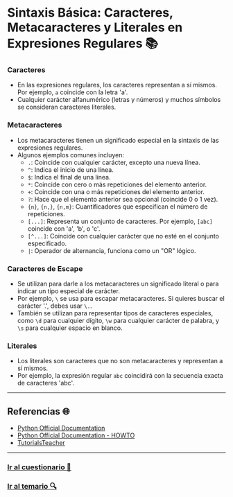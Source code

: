 # Sintaxis Básica: Caracteres, Metacaracteres y Literales en Expresiones Regulares 📚

### Caracteres
   - En las expresiones regulares, los caracteres representan a sí mismos. Por ejemplo, `a` coincide con la letra 'a'.
   - Cualquier carácter alfanumérico (letras y números) y muchos símbolos se consideran caracteres literales.

### Metacaracteres
   - Los metacaracteres tienen un significado especial en la sintaxis de las expresiones regulares. 
   - Algunos ejemplos comunes incluyen:
     - `.`: Coincide con cualquier carácter, excepto una nueva línea.
     - `^`: Indica el inicio de una línea.
     - `$`: Indica el final de una línea.
     - `*`: Coincide con cero o más repeticiones del elemento anterior.
     - `+`: Coincide con una o más repeticiones del elemento anterior.
     - `?`: Hace que el elemento anterior sea opcional (coincide 0 o 1 vez).
     - `{n}`, `{n,}`, `{n,m}`: Cuantificadores que especifican el número de repeticiones.
     - `[...]`: Representa un conjunto de caracteres. Por ejemplo, `[abc]` coincide con 'a', 'b', o 'c'.
     - `[^...]`: Coincide con cualquier carácter que no esté en el conjunto especificado.
     - `|`: Operador de alternancia, funciona como un "OR" lógico.

### Caracteres de Escape
   - Se utilizan para darle a los metacaracteres un significado literal o para indicar un tipo especial de carácter.
   - Por ejemplo, `\` se usa para escapar metacaracteres. Si quieres buscar el carácter '.', debes usar `\.`.
   - También se utilizan para representar tipos de caracteres especiales, como `\d` para cualquier dígito, `\w` para cualquier carácter de palabra, y `\s` para cualquier espacio en blanco.

### Literales
   - Los literales son caracteres que no son metacaracteres y representan a sí mismos.
   - Por ejemplo, la expresión regular `abc` coincidirá con la secuencia exacta de caracteres 'abc'.

---

## Referencias 🌐

- [Python Official Documentation](https://docs.python.org/3/library/re.html)
- [Python Official Documentation - HOWTO](https://docs.python.org/3/howto/regex.html)
- [TutorialsTeacher](https://www.tutorialsteacher.com/regex/)

---

### [Ir al cuestionario 📝](../../cuestionario/01-introduccion/sintaxis_basica.md)

### [Ir al temario 🔍](../../readme.md)